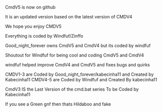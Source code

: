
CmdV5 is now on github

It is an updated version based on the latest version of CMDV4

We hope you enjoy CMDV5

Everything is coded by Windfuf/Zinffo

Good_night_forever owns CmdV5 and CmdV4 but its coded by windfuf

Shoutout for Windfuf for being cool and coding CmdV5 and CmdV4

windfuf helped improve CmdV4 and CmdV5 and fixes bugs and quirks

CMDV1-3 are Coded by Good_night_forever/kabecinha11 and Created by Kabecinha11
CMDV4-5 are Coded by Windfuf and Created By kabecinha11

CmdV3 IS the Last Version of the cmd.bat series To be Coded by Kabecinha11

If you see a Green gnf then thats Hildaboo and fake

